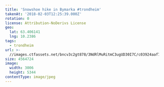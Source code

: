 ```yaml
---
title: 'Snowshoe hike in Bymarka #trondheim'
takenAt: '2018-02-03T12:25:39.000Z'
rotation: 0
license: Attribution-NoDerivs License
geo:
  lat: 63.406141
  lng: 10.2386
tags:
  - trondheim
url: >-
  //images.ctfassets.net/bncv3c2gt878/3NdRlMuRitmC3ugUD30I7C/c03924aaf78aa0b8ee1c989233f3b784/snowshoe-hike-in-bymarka-trondheim_39163718815_o
size: 4564724
image:
  width: 3006
  height: 5344
contentType: image/jpeg
---
```



